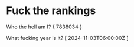 # Fuck the rankings

Who the hell am I?
{ 7838034 }

What fucking year is it?
[ 2024-11-03T06:00:00Z ]
